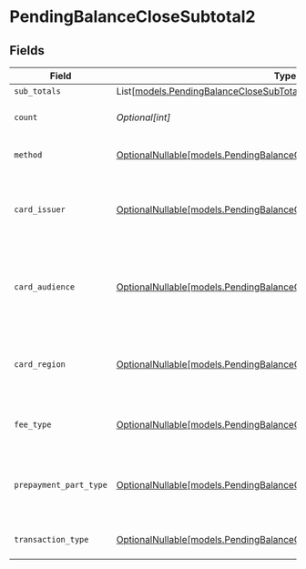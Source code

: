 # PendingBalanceCloseSubtotal2


## Fields

| Field                                                                                                                                  | Type                                                                                                                                   | Required                                                                                                                               | Description                                                                                                                            | Example                                                                                                                                |
| -------------------------------------------------------------------------------------------------------------------------------------- | -------------------------------------------------------------------------------------------------------------------------------------- | -------------------------------------------------------------------------------------------------------------------------------------- | -------------------------------------------------------------------------------------------------------------------------------------- | -------------------------------------------------------------------------------------------------------------------------------------- |
| `sub_totals`                                                                                                                           | List[[models.PendingBalanceCloseSubTotal1](../models/pendingbalanceclosesubtotal1.md)]                                                 | :heavy_minus_sign:                                                                                                                     | N/A                                                                                                                                    |                                                                                                                                        |
| `count`                                                                                                                                | *Optional[int]*                                                                                                                        | :heavy_minus_sign:                                                                                                                     | Number of transactions of this type                                                                                                    | 50                                                                                                                                     |
| `method`                                                                                                                               | [OptionalNullable[models.PendingBalanceCloseSubtotalMethod2]](../models/pendingbalanceclosesubtotalmethod2.md)                         | :heavy_minus_sign:                                                                                                                     | Payment type of the transactions                                                                                                       | creditcard                                                                                                                             |
| `card_issuer`                                                                                                                          | [OptionalNullable[models.PendingBalanceCloseSubtotalCardIssuer2]](../models/pendingbalanceclosesubtotalcardissuer2.md)                 | :heavy_minus_sign:                                                                                                                     | In case of payments transactions with card, the card issuer will be available                                                          | amex                                                                                                                                   |
| `card_audience`                                                                                                                        | [OptionalNullable[models.PendingBalanceCloseSubtotalCardAudience2]](../models/pendingbalanceclosesubtotalcardaudience2.md)             | :heavy_minus_sign:                                                                                                                     | In case of payments trnsactions with card, the card audience will be available.                                                        | other                                                                                                                                  |
| `card_region`                                                                                                                          | [OptionalNullable[models.PendingBalanceCloseSubtotalCardRegion2]](../models/pendingbalanceclosesubtotalcardregion2.md)                 | :heavy_minus_sign:                                                                                                                     | In case of payments transactions with card, the card region will be available.                                                         | domestic                                                                                                                               |
| `fee_type`                                                                                                                             | [OptionalNullable[models.PendingBalanceCloseSubtotalFeeType2]](../models/pendingbalanceclosesubtotalfeetype2.md)                       | :heavy_minus_sign:                                                                                                                     | Present when the transaction represents a fee.                                                                                         | payment-fee                                                                                                                            |
| `prepayment_part_type`                                                                                                                 | [OptionalNullable[models.PendingBalanceCloseSubtotalPrepaymentPartType2]](../models/pendingbalanceclosesubtotalprepaymentparttype2.md) | :heavy_minus_sign:                                                                                                                     | Prepayment part: fee itself, reimbursement, discount, VAT or rounding compensation.                                                    | fee                                                                                                                                    |
| `transaction_type`                                                                                                                     | [OptionalNullable[models.PendingBalanceCloseSubtotalTransactionType2]](../models/pendingbalanceclosesubtotaltransactiontype2.md)       | :heavy_minus_sign:                                                                                                                     | Represents the transaction type                                                                                                        | payment                                                                                                                                |